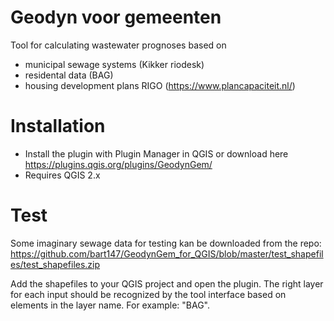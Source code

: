 # Geodyn voor gemeenten

Tool for calculating wastewater prognoses based on
- municipal sewage systems (Kikker riodesk) 
- residental data (BAG)
- housing development plans RIGO (https://www.plancapaciteit.nl/)

# Installation
- Install the plugin with Plugin Manager in QGIS or download here https://plugins.qgis.org/plugins/GeodynGem/
- Requires QGIS 2.x 

# Test
Some imaginary sewage data for testing kan be downloaded from the repo:
https://github.com/bart147/GeodynGem_for_QGIS/blob/master/test_shapefiles/test_shapefiles.zip

Add the shapefiles to your QGIS project and open the plugin. 
The right layer for each input should be recognized by the tool interface based on elements in the layer name. For example: "BAG". 
